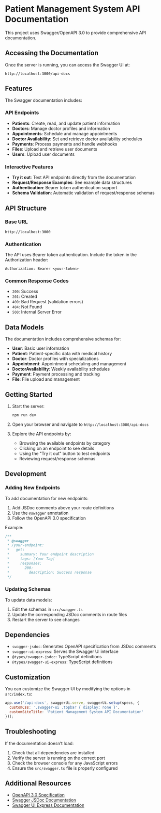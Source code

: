 # Patient Management System API Documentation

This project uses Swagger/OpenAPI 3.0 to provide comprehensive API documentation.

## Accessing the Documentation

Once the server is running, you can access the Swagger UI at:

```
http://localhost:3000/api-docs
```

## Features

The Swagger documentation includes:

### API Endpoints
- **Patients**: Create, read, and update patient information
- **Doctors**: Manage doctor profiles and information
- **Appointments**: Schedule and manage appointments
- **Doctor Availability**: Set and retrieve doctor availability schedules
- **Payments**: Process payments and handle webhooks
- **Files**: Upload and retrieve user documents
- **Users**: Upload user documents

### Interactive Features
- **Try it out**: Test API endpoints directly from the documentation
- **Request/Response Examples**: See example data structures
- **Authentication**: Bearer token authentication support
- **Schema Validation**: Automatic validation of request/response schemas

## API Structure

### Base URL
```
http://localhost:3000
```

### Authentication
The API uses Bearer token authentication. Include the token in the Authorization header:
```
Authorization: Bearer <your-token>
```

### Common Response Codes
- `200`: Success
- `201`: Created
- `400`: Bad Request (validation errors)
- `404`: Not Found
- `500`: Internal Server Error

## Data Models

The documentation includes comprehensive schemas for:

- **User**: Basic user information
- **Patient**: Patient-specific data with medical history
- **Doctor**: Doctor profiles with specializations
- **Appointment**: Appointment scheduling and management
- **DoctorAvailability**: Weekly availability schedules
- **Payment**: Payment processing and tracking
- **File**: File upload and management

## Getting Started

1. Start the server:
   ```bash
   npm run dev
   ```

2. Open your browser and navigate to `http://localhost:3000/api-docs`

3. Explore the API endpoints by:
   - Browsing the available endpoints by category
   - Clicking on an endpoint to see details
   - Using the "Try it out" button to test endpoints
   - Reviewing request/response schemas

## Development

### Adding New Endpoints

To add documentation for new endpoints:

1. Add JSDoc comments above your route definitions
2. Use the `@swagger` annotation
3. Follow the OpenAPI 3.0 specification

Example:
```javascript
/**
 * @swagger
 * /your-endpoint:
 *   get:
 *     summary: Your endpoint description
 *     tags: [Your Tag]
 *     responses:
 *       200:
 *         description: Success response
 */
```

### Updating Schemas

To update data models:

1. Edit the schemas in `src/swagger.ts`
2. Update the corresponding JSDoc comments in route files
3. Restart the server to see changes

## Dependencies

- `swagger-jsdoc`: Generates OpenAPI specification from JSDoc comments
- `swagger-ui-express`: Serves the Swagger UI interface
- `@types/swagger-jsdoc`: TypeScript definitions
- `@types/swagger-ui-express`: TypeScript definitions

## Customization

You can customize the Swagger UI by modifying the options in `src/index.ts`:

```javascript
app.use('/api-docs', swaggerUi.serve, swaggerUi.setup(specs, {
  customCss: '.swagger-ui .topbar { display: none }',
  customSiteTitle: 'Patient Management System API Documentation'
}));
```

## Troubleshooting

If the documentation doesn't load:

1. Check that all dependencies are installed
2. Verify the server is running on the correct port
3. Check the browser console for any JavaScript errors
4. Ensure the `src/swagger.ts` file is properly configured

## Additional Resources

- [OpenAPI 3.0 Specification](https://swagger.io/specification/)
- [Swagger JSDoc Documentation](https://github.com/Surnet/swagger-jsdoc)
- [Swagger UI Express Documentation](https://github.com/scottie1984/swagger-ui-express) 